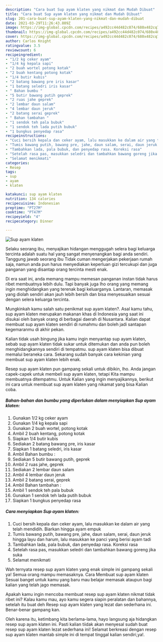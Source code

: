 ```yaml
---
description: "Cara buat Sup ayam klaten yang nikmat dan Mudah Dibuat"
title: "Cara buat Sup ayam klaten yang nikmat dan Mudah Dibuat"
slug: 201-cara-buat-sup-ayam-klaten-yang-nikmat-dan-mudah-dibuat
date: 2021-03-29T11:26:43.809Z
image: https://img-global.cpcdn.com/recipes/a492cc44d482c074/680x482cq70/sup-ayam-klaten-foto-resep-utama.jpg
thumbnail: https://img-global.cpcdn.com/recipes/a492cc44d482c074/680x482cq70/sup-ayam-klaten-foto-resep-utama.jpg
cover: https://img-global.cpcdn.com/recipes/a492cc44d482c074/680x482cq70/sup-ayam-klaten-foto-resep-utama.jpg
author: Carlos Knight
ratingvalue: 3.5
reviewcount: 6
recipeingredient:
- "1/2 kg ceker ayam"
- "1/4 kg kepala sapi"
- "2 buah wortel potong kotak"
- "2 buah kentang potong kotak"
- "1/4 butir kubis"
- "2 batang bawang pre iris kasar"
- "1 batang seledri iris kasar"
- " Bahan bumbu "
- "5 butir bawang putih geprek"
- "2 ruas jahe geprek"
- "2 lembar daun salam"
- "4 lembar daun jeruk"
- "2 batang serai geprek"
- " Bahan tambahan "
- "1 sendok teh pala bubuk"
- "1 sendok teh lada putih bubuk"
- "1 bungkus penyedap rasa"
recipeinstructions:
- "Cuci bersih kepala dan ceker ayam, lalu masukkan ke dalam air yang telah mendidih. Biarkan hingga ayam empuk"
- "Tumis bawang putih, bawang pre, jahe, daun salam, serai, daun jeruk hingga layu dan harum, lalu masukkan ke panci yang berisi ayam tadi"
- "Tambahkan lada, pala bubuk, dan penyedap rasa. Koreksi rasa"
- "Setelah rasa pas, masukkan seledri dan tambahkan bawang goreng jika suka"
- "Selamat menikmati"
categories:
- Resep
tags:
- sup
- ayam
- klaten

katakunci: sup ayam klaten 
nutrition: 134 calories
recipecuisine: Indonesian
preptime: "PT27M"
cooktime: "PT47M"
recipeyield: "4"
recipecategory: Dinner

---
```



![Sup ayam klaten](https://img-global.cpcdn.com/recipes/a492cc44d482c074/680x482cq70/sup-ayam-klaten-foto-resep-utama.jpg)

Selaku seorang ibu, menyajikan hidangan menggugah selera bagi keluarga tercinta adalah suatu hal yang sangat menyenangkan bagi anda sendiri. Tanggung jawab seorang ibu Tidak cuman mengerjakan pekerjaan rumah saja, namun anda pun harus menyediakan keperluan gizi tercukupi dan juga panganan yang disantap orang tercinta mesti enak.

Di era  saat ini, anda memang mampu memesan panganan instan tidak harus ribet membuatnya lebih dulu. Tapi banyak juga lho orang yang memang ingin menghidangkan yang terenak bagi keluarganya. Lantaran, memasak yang diolah sendiri akan jauh lebih bersih dan bisa menyesuaikan sesuai dengan selera keluarga tercinta. 



Mungkinkah kamu salah satu penikmat sup ayam klaten?. Asal kamu tahu, sup ayam klaten merupakan makanan khas di Indonesia yang saat ini disukai oleh banyak orang di berbagai daerah di Nusantara. Kalian dapat membuat sup ayam klaten sendiri di rumahmu dan boleh jadi santapan kegemaranmu di akhir pekan.

Kalian tidak usah bingung jika kamu ingin menyantap sup ayam klaten, sebab sup ayam klaten tidak sukar untuk ditemukan dan anda pun boleh menghidangkannya sendiri di tempatmu. sup ayam klaten bisa dibuat memalui beraneka cara. Sekarang sudah banyak cara kekinian yang membuat sup ayam klaten lebih enak.

Resep sup ayam klaten pun gampang sekali untuk dibikin, lho. Anda jangan capek-capek untuk membeli sup ayam klaten, tetapi Kita mampu membuatnya ditempatmu. Untuk Kalian yang ingin menyajikannya, berikut ini cara untuk membuat sup ayam klaten yang nikamat yang bisa Kalian coba.

<!--inarticleads1-->

##### Bahan-bahan dan bumbu yang diperlukan dalam menyiapkan Sup ayam klaten:

1. Gunakan 1/2 kg ceker ayam
1. Gunakan 1/4 kg kepala sapi
1. Gunakan 2 buah wortel, potong kotak
1. Ambil 2 buah kentang, potong kotak
1. Siapkan 1/4 butir kubis
1. Sediakan 2 batang bawang pre, iris kasar
1. Siapkan 1 batang seledri, iris kasar
1. Ambil  Bahan bumbu :
1. Sediakan 5 butir bawang putih, geprek
1. Ambil 2 ruas jahe, geprek
1. Sediakan 2 lembar daun salam
1. Ambil 4 lembar daun jeruk
1. Ambil 2 batang serai, geprek
1. Ambil  Bahan tambahan :
1. Ambil 1 sendok teh pala bubuk
1. Gunakan 1 sendok teh lada putih bubuk
1. Siapkan 1 bungkus penyedap rasa




<!--inarticleads2-->

##### Cara menyiapkan Sup ayam klaten:

1. Cuci bersih kepala dan ceker ayam, lalu masukkan ke dalam air yang telah mendidih. Biarkan hingga ayam empuk
1. Tumis bawang putih, bawang pre, jahe, daun salam, serai, daun jeruk hingga layu dan harum, lalu masukkan ke panci yang berisi ayam tadi
1. Tambahkan lada, pala bubuk, dan penyedap rasa. Koreksi rasa
1. Setelah rasa pas, masukkan seledri dan tambahkan bawang goreng jika suka
1. Selamat menikmati




Wah ternyata resep sup ayam klaten yang enak simple ini gampang sekali ya! Semua orang mampu memasaknya. Cara Membuat sup ayam klaten Sesuai banget untuk kamu yang baru mau belajar memasak ataupun bagi kalian yang telah jago memasak.

Apakah kamu ingin mencoba membuat resep sup ayam klaten nikmat tidak ribet ini? Kalau kamu mau, ayo kamu segera siapin peralatan dan bahannya, setelah itu buat deh Resep sup ayam klaten yang lezat dan sederhana ini. Benar-benar gampang kan. 

Oleh karena itu, ketimbang kita berlama-lama, hayo langsung aja hidangkan resep sup ayam klaten ini. Pasti kalian tiidak akan menyesal sudah buat resep sup ayam klaten lezat sederhana ini! Selamat berkreasi dengan resep sup ayam klaten mantab simple ini di tempat tinggal kalian sendiri,ya!.

